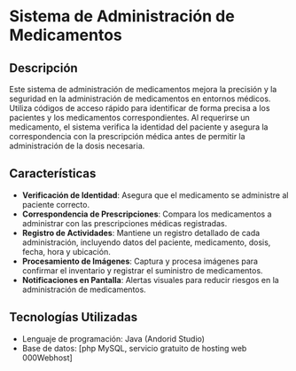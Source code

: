 # Sistema de Administración de Medicamentos

## Descripción

Este sistema de administración de medicamentos mejora la precisión y la seguridad en la administración de medicamentos en entornos médicos. Utiliza códigos de acceso rápido para identificar de forma precisa a los pacientes y los medicamentos correspondientes. Al requerirse un medicamento, el sistema verifica la identidad del paciente y asegura la correspondencia con la prescripción médica antes de permitir la administración de la dosis necesaria.

## Características

- **Verificación de Identidad**: Asegura que el medicamento se administre al paciente correcto.
- **Correspondencia de Prescripciones**: Compara los medicamentos a administrar con las prescripciones médicas registradas.
- **Registro de Actividades**: Mantiene un registro detallado de cada administración, incluyendo datos del paciente, medicamento, dosis, fecha, hora y ubicación.
- **Procesamiento de Imágenes**: Captura y procesa imágenes para confirmar el inventario y registrar el suministro de medicamentos.
- **Notificaciones en Pantalla**: Alertas visuales para reducir riesgos en la administración de medicamentos.

## Tecnologías Utilizadas

- Lenguaje de programación: Java (Andorid Studio)
- Base de datos: [php MySQL, servicio gratuito de hosting web 000Webhost]

